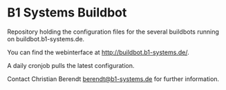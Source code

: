 B1 Systems Buildbot
===================

Repository holding the configuration files for the several buildbots running on buildbot.b1-systems.de.

You can find the webinterface at http://buildbot.b1-systems.de/.

A daily cronjob pulls the latest configuration.

Contact Christian Berendt <berendt@b1-systems.de> for further information.
